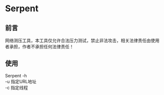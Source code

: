 # Serpent
## 前言
网络测压工具，本工具仅允许合法压力测试，禁止非法攻击，相关法律责任由使用者承担，作者不承担任何法律责任！
## 使用
Serpent -h  
-u 指定URL地址  
-c 指定线程  
